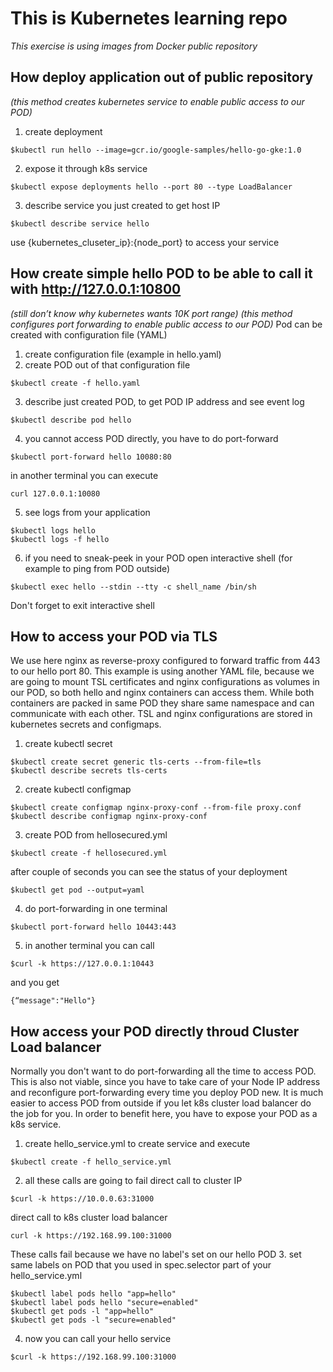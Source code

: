 # This is Kubernetes learning repo

_This exercise is using images from Docker public repository_

## How deploy application out of public repository
_(this method creates kubernetes service to enable public access to our POD)_
1. create deployment
```
$kubectl run hello --image=gcr.io/google-samples/hello-go-gke:1.0
```
2. expose it through k8s service
```
$kubectl expose deployments hello --port 80 --type LoadBalancer
```
3. describe service you just created to get host IP
```
$kubectl describe service hello
```
use {kubernetes_cluseter_ip}:{node_port} to access your service

## How create simple hello POD to be able to call it with http://127.0.0.1:10800
_(still don’t know why kubernetes wants 10K port range)_
_(this method configures port forwarding to enable public access to our POD)_
Pod can be created with configuration file (YAML)
1. create configuration file (example in hello.yaml)
2. create POD out of that configuration file
```
$kubectl create -f hello.yaml
```
3. describe just created POD, to get POD IP address and see event log
```
$kubectl describe pod hello
```
4. you cannot access POD directly, you have to do port-forward
```
$kubectl port-forward hello 10080:80
```
in another terminal you can execute
```
curl 127.0.0.1:10080
```
5. see logs from your application
```
$kubectl logs hello
$kubectl logs -f hello
```
6. if you need to sneak-peek in your POD open interactive shell (for example to ping from POD outside)
```
$kubectl exec hello --stdin --tty -c shell_name /bin/sh
```
Don't forget to exit interactive shell

## How to access your POD via TLS
We use here nginx as reverse-proxy configured to forward traffic from 443 to our hello port 80. This example is using another YAML file, because we are going to mount TSL certificates and nginx configurations as volumes in our POD, so both hello and nginx containers can access them. While both containers are packed in same POD they share same namespace and can communicate with each other. TSL and nginx configurations are stored in kubernetes secrets and configmaps.
1. create kubectl secret
```
$kubectl create secret generic tls-certs --from-file=tls
$kubectl describe secrets tls-certs
```
2. create kubectl configmap
```
$kubectl create configmap nginx-proxy-conf --from-file proxy.conf
$kubectl describe configmap nginx-proxy-conf
```
3. create POD from hellosecured.yml
```
$kubectl create -f hellosecured.yml
```
after couple of seconds you can see the status of your deployment
```
$kubectl get pod --output=yaml
```
4. do port-forwarding in one terminal
```
$kubectl port-forward hello 10443:443
```
5. in another terminal you can call
```
$curl -k https://127.0.0.1:10443
```
and you get
```
{“message":"Hello"}
```

## How access your POD directly throud Cluster Load balancer
Normally you don't want to do port-forwarding all the time to access POD. This is also not viable, since you have to take care of your 
Node IP address and reconfigure port-forwarding every time you deploy POD new. It is much easier to access POD from outside if you let
k8s cluster load balancer do the job for you. In order to benefit here, you have to expose your POD as a k8s service.
1. create hello_service.yml to create service and execute
```
$kubectl create -f hello_service.yml
```
2. all these calls are going to fail
direct call to cluster IP
```
$curl -k https://10.0.0.63:31000
```
direct call to k8s cluster load balancer
```
curl -k https://192.168.99.100:31000
```
These calls fail because we have no label's set on our hello POD
3. set same labels on POD that you used in spec.selector part of your hello_service.yml
```
$kubectl label pods hello "app=hello"
$kubectl label pods hello "secure=enabled"
$kubectl get pods -l "app=hello"
$kubectl get pods -l "secure=enabled"
```
4. now you can call your hello service
```
$curl -k https://192.168.99.100:31000
```


